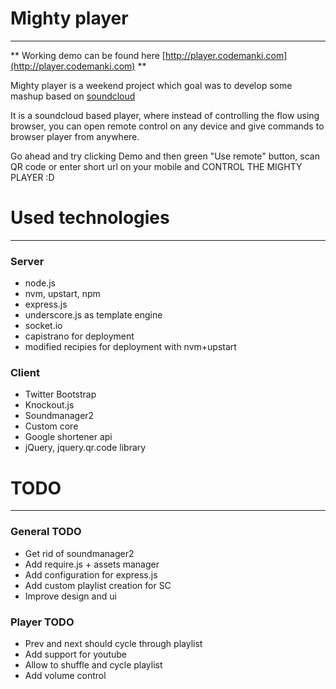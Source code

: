 # Mighty player #
----
** Working demo can be found here [http://player.codemanki.com](http://player.codemanki.com) **

Mighty player is a weekend project which goal was to develop some mashup based on [soundcloud](http://soundcloud.com)

It is a soundcloud based player, where instead of controlling the flow using browser, you can open remote control on any device and give commands to browser player from anywhere.

Go ahead and try clicking Demo and then green "Use remote" button, scan QR code or enter short url on your mobile and CONTROL THE MIGHTY PLAYER :D


# Used technologies #
---
### Server ###
* node.js
* nvm, upstart, npm
* express.js
* underscore.js as template engine
* socket.io
* capistrano for deployment
* modified recipies for deployment with nvm+upstart

### Client ###
* Twitter Bootstrap
* Knockout.js
* Soundmanager2
* Custom core
* Google shortener api
* jQuery, jquery.qr.code library


# TODO #
---
### General TODO ###
* Get rid of soundmanager2
* Add require.js + assets manager
* Add configuration for express.js
* Add custom playlist creation for SC
* Improve design and ui


### Player TODO ###
* Prev and next should cycle through playlist
* Add support for youtube
* Allow to shuffle and cycle playlist
* Add volume control

